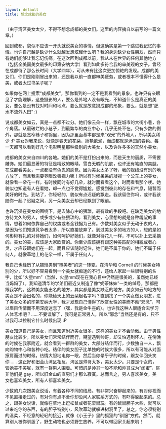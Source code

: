 ```yaml
---
layout: default
title: 想念成都的美女
---
```



（由于湾区美女太少，不得不想念成都的美女们。这里的内容摘自以前写的一篇文章。）

回到成都，貌似不应该一开头就说美女的事情，但这确实是第一个跳进我记忆的事情。也许自己越是缺少什么就越发想炫耀什么吧？我的身边缺少女性朋友，然而只有她们能够让我忘记伤痛。在这次回到成都以前，我从未在世界的任何其他地方（包括全美国美女最多的印第安纳大学）看到如此多符合我的审美观的女子。曾经在成都待了那么长时间（大学四年），可从未有比这次更加惊艳的发现。成都的美女们，你们是刚刚冒出来的，还是我以前一直都审美疲劳，或者根本不懂得什么是美，或者太过书呆子呢？

如果你在网上搜索“成都美女”，那你看到的一定不是我看到的景象。也许只有亲眼见了才能理解，这些摄影的人，要么是外地人没有眼光，不知道什么是真正的美女，要么是没有找对时间和地点，要么就是故意损成都的形象，要么，就是想“肥水不流外人田” :)

说成都美女如云，真是一点都不过分。她们像云朵一样，飘在城市的大街小巷，各个角落。从最破烂的小巷子，到最繁华的商业中心，几乎无处不在。只有少数的例外，那就是宽窄巷子和锦里，因为那里面基本都是来“观光”的外地人，所以美女稀少 :P 美女对我来说，就像是春天的花朵，娇艳欲滴，而成都就是满园的春色。每一天都可以看到好几个电影明星那种级别的大美女，以及许许多多的天然小美女。

成都的美女来自四川的各地。她们的美不是打扮出来的，而是天生的丽质，不需要雕饰。她们最显著的特征是精致的眼睛，雪白无暇的肌肤，也许还有笔直的美腿。在成都看美女，一点都没有色鬼的感觉。因为美女太多了呀，我的视线没有别的地方放了，而且我需要养眼改善视力嘛！所以有时候呆呆的凝视一个公车上的美女，就像看一朵花一样。有时候同时有好几朵，就时而看看这个，时而看看那个喽。她貌似也知道有人在看她，却一点也不觉得尴尬。感觉到彼此的存在和气息，短暂而美好的时光。到站了，你轻轻的，貌似有点迟疑的飘走。我该留住你吗，或许我该随你一起？迟疑之间，另一朵美女云却已经飘到了眼前。

也许沉浸在美女的围绕下，是去除心中的猥琐，最有效的手段吧。在缺乏美女的地方待太久的男人，或多或少有些猥琐的。看到美女，心里想的就是各种龌龊的事情，想着如何依靠自己的权势或者金钱据为己有。少数对美女似乎无动于衷的人，是因为他们知道竞争者太多，所以直接放弃了。到过美女多的地方的人，想的是如何彬彬有礼的对待她们，如何呵护好她们，就像对待花儿一样，不可以扑上去采摘的。美女的美，应该是大家欣赏的。你至少应该拥有跟这种美匹配的相貌或者心灵，才应该跟她们在一起。而且应该随时记住，她们是不属于你的，她们不属于任何人。就像草地上的花朵一样，不属于任何人。

我自己也经历了从猥琐男到“审美者”的这一转变。在清华和 Cornell 的时候美女特别的少，所以好不容易看到一个美女就痴迷的不行，还给人家起一些很特别的名字，比如“火星mm”（当然，火星mm现在在我心目中仍然是很美的，虽然她已经当妈妈了）。我知道清华的学弟们最近又制造了像“奶茶妹妹”一类的绰号，那都是跟我学的。这种美女能出名的地方，其实都是美女缺乏的地方。美女如云的地方的美女是不会出名的，你能给天上的云朵起名字吗？直到找了一个美女做女朋友，进了美女众多的印第安纳大学，我才发现自己懂得了欣赏女性的美而不动“邪念”，可以眉目传情而不用深度迷恋了（嘿，我是金牛座的）。也许我这种人很适合去学习人体艺术吧？……不要误解了，我可是正常男人，所以“邪念”当然还是有的，只不过我可以控制它什么时候出现 :P

美女知道自己是美女，而且知道附近美女很多，这样的美女才不会骄傲。由于男性朋友比较少，所以美女们常常结伴而行，期望遇到帅哥，却又怕遇到坏人。在傍晚的时候在我家附近，就会看到一群群的美女，大部分结伴而行，少数独自一人，飘向购物中心和各种小吃。结伴的美女胆子比单独的时候大很多，所以有可能从对面擦肩而过的时候，热情大胆地电你一眼，然后当你晕乎乎的时候，跟女伴回头笑你…… 这正好和旧金山湾区相反，湾区是帅哥太多，美女太少。只要是个女的，管她美不美呢，就有一群男人围着。可惜的是帅哥一般不能和帅哥成为“闺蜜”，除非他们是 gay，所以旧金山的直男们才那么寂寞。总而言之，男人喜欢美女，美女也喜欢美女，所有人都喜欢美女。

少数的几次跟美女说话，有着各种不同的结局。有非常兴奋聊起来的，有对你视而不见直接走过的，有对你有点不舍你却没问人家联系方式的，有吓得躲起来的。总之，跟美女说话，就像在草地上逗松鼠或者花栗鼠玩。有的鼠鼠胆子大些，就可以过来吃你的东西，有的胆子特别小，风吹草动就躲进树洞里了。总之，你必须特别的温柔，不经意的轻轻的接近，就像《小王子》里的狐狸的“驯服”方式。然而，就算别人被你驯服了，野生动物也必须野生放养，不可以带回家关起来哟！